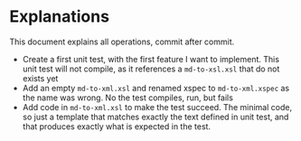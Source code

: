 # Explanations

This document explains all operations, commit after commit.

- Create a first unit test, with the first feature I want to implement. This
  unit test will not compile, as it references a `md-to-xsl.xsl` that do not
  exists yet
- Add an empty `md-to-xml.xsl` and renamed xspec to `md-to-xml.xspec` as the
  name was wrong. No the test compiles, run, but fails
- Add code in `md-to-xml.xsl` to make the test succeed. The minimal code, so just
  a template that matches exactly the text defined in unit test, and that produces
  exactly what is expected in the test.
